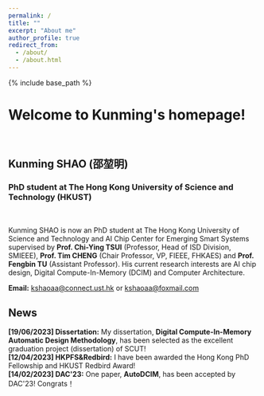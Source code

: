 ```yaml
---
permalink: /
title: ""
excerpt: "About me"
author_profile: true
redirect_from: 
  - /about/
  - /about.html
---
```



{% include base_path %}
# Welcome to Kunming's homepage!
&emsp;
## Kunming SHAO (邵堃明)
### PhD student at The Hong Kong University of Science and Technology (HKUST)
&emsp;

Kunming SHAO is now an PhD student at The Hong Kong University of Science and Technology and AI Chip Center for Emerging Smart Systems supervised by **Prof. Chi-Ying TSUI** (Professor, Head of ISD Division, SMIEEE), **Prof. Tim CHENG** (Chair Professor, VP, FIEEE, FHKAES) and **Prof. Fengbin TU** (Assistant Professor). His current research interests are AI chip design, Digital Compute-In-Memory (DCIM) and Computer Architecture.


**Email:** kshaoaa@connect.ust.hk or kshaoaa@foxmail.com



## News
**[19/06/2023] Dissertation:** My dissertation, **Digital Compute-In-Memory Automatic Design Methodology**, has been selected as the excellent graduation project (dissertation) of SCUT! \
**[12/04/2023] HKPFS&Redbird:** I have been awarded the Hong Kong PhD Fellowship and HKUST Redbird Award! \
**[14/02/2023] DAC'23:** One paper, **AutoDCIM**, has been accepted by DAC'23! Congrats！
